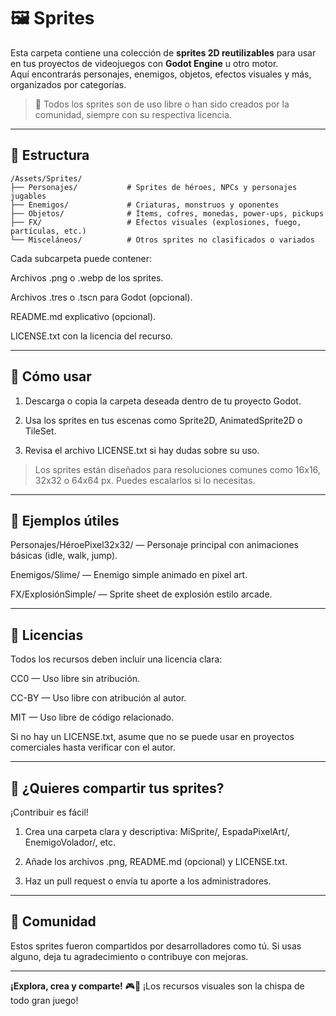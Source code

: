 # 🖼️ Sprites

Esta carpeta contiene una colección de **sprites 2D reutilizables** para usar en tus proyectos de videojuegos con **Godot Engine** u otro motor.  
Aquí encontrarás personajes, enemigos, objetos, efectos visuales y más, organizados por categorías.

> 🎨 Todos los sprites son de uso libre o han sido creados por la comunidad, siempre con su respectiva licencia.

---

## 📁 Estructura

```plaintext
/Assets/Sprites/
├── Personajes/           # Sprites de héroes, NPCs y personajes jugables
├── Enemigos/             # Criaturas, monstruos y oponentes
├── Objetos/              # Ítems, cofres, monedas, power-ups, pickups
├── FX/                   # Efectos visuales (explosiones, fuego, partículas, etc.)
└── Misceláneos/          # Otros sprites no clasificados o variados
```

Cada subcarpeta puede contener:

Archivos .png o .webp de los sprites.

Archivos .tres o .tscn para Godot (opcional).

README.md explicativo (opcional).

LICENSE.txt con la licencia del recurso.



---

## 🧩 Cómo usar

1. Descarga o copia la carpeta deseada dentro de tu proyecto Godot.


2. Usa los sprites en tus escenas como Sprite2D, AnimatedSprite2D o TileSet.


3. Revisa el archivo LICENSE.txt si hay dudas sobre su uso.



> Los sprites están diseñados para resoluciones comunes como 16x16, 32x32 o 64x64 px. Puedes escalarlos si lo necesitas.




---

## 🎁 Ejemplos útiles

Personajes/HéroePixel32x32/ — Personaje principal con animaciones básicas (idle, walk, jump).

Enemigos/Slime/ — Enemigo simple animado en pixel art.

FX/ExplosiónSimple/ — Sprite sheet de explosión estilo arcade.



---

## 📌 Licencias

Todos los recursos deben incluir una licencia clara:

CC0 — Uso libre sin atribución.

CC-BY — Uso libre con atribución al autor.

MIT — Uso libre de código relacionado.


Si no hay un LICENSE.txt, asume que no se puede usar en proyectos comerciales hasta verificar con el autor.


---

## 🤝 ¿Quieres compartir tus sprites?

¡Contribuir es fácil!

1. Crea una carpeta clara y descriptiva: MiSprite/, EspadaPixelArt/, EnemigoVolador/, etc.


2. Añade los archivos .png, README.md (opcional) y LICENSE.txt.


3. Haz un pull request o envía tu aporte a los administradores.




---

## 💬 Comunidad

Estos sprites fueron compartidos por desarrolladores como tú.
Si usas alguno, deja tu agradecimiento o contribuye con mejoras.


---

**¡Explora, crea y comparte!**
🎮🎨 ¡Los recursos visuales son la chispa de todo gran juego!

